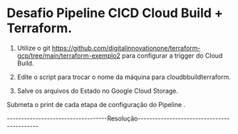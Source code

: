 # Desafio Pipeline CICD Cloud Build + Terraform.

1. Utilize o git https://github.com/digitalinnovationone/terraform-gcp/tree/main/terraform-exemplo2 para configurar a trigger do Cloud Build.

2. Edite o script para trocar o nome da máquina para cloudbbuildterraform.

3. Salve os arquivos do Estado no Google Cloud Storage.

Submeta o print de cada etapa de configuração do Pipeline .

-----------------------------------Resolução-------------------------------------------
